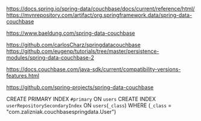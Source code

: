 https://docs.spring.io/spring-data/couchbase/docs/current/reference/html/
https://mvnrepository.com/artifact/org.springframework.data/spring-data-couchbase

https://www.baeldung.com/spring-data-couchbase

https://github.com/carlosCharz/springdatacouchbase
https://github.com/eugenp/tutorials/tree/master/persistence-modules/spring-data-couchbase-2

https://docs.couchbase.com/java-sdk/current/compatibility-versions-features.html

https://github.com/spring-projects/spring-data-couchbase



CREATE PRIMARY INDEX `#primary` ON `users`
CREATE INDEX `userRepositorySecondaryIndex` ON `users`(`_class`) WHERE (`_class` = "com.zalizniak.couchbasespringdata.User")